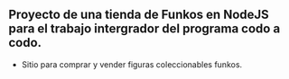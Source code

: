 ## Proyecto de una tienda de Funkos en NodeJS para el trabajo intergrador del programa codo a codo.
* Sitio para comprar y vender figuras coleccionables funkos.
